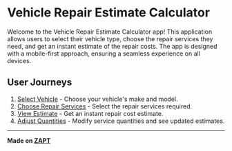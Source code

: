 # Vehicle Repair Estimate Calculator

Welcome to the Vehicle Repair Estimate Calculator app! This application allows users to select their vehicle type, choose the repair services they need, and get an instant estimate of the repair costs. The app is designed with a mobile-first approach, ensuring a seamless experience on all devices.

## User Journeys

1. [Select Vehicle](docs/journeys/select-vehicle.md) - Choose your vehicle's make and model.
2. [Choose Repair Services](docs/journeys/choose-repair-services.md) - Select the repair services required.
3. [View Estimate](docs/journeys/view-estimate.md) - Get an instant repair cost estimate.
4. [Adjust Quantities](docs/journeys/adjust-quantities.md) - Modify service quantities and see updated estimates.

---

**Made on [ZAPT](https://www.zapt.ai)**
